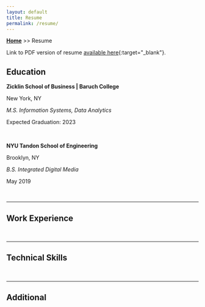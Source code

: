 ```yaml
---
layout: default
title: Resume
permalink: /resume/
---
```

**[Home](https://xyjiang970.github.io/portfolio_site/)** >> Resume

Link to PDF version of resume [available here](/jason_resume.pdf){:target="_blank"}.

## Education
**Zicklin School of Business \| Baruch College**

New York, NY

_M.S. Information Systems, Data Analytics_

Expected Graduation: 2023

<br>

**NYU Tandon School of Engineering**

Brooklyn, NY

_B.S. Integrated Digital Media_

May 2019

<br>

-----------------------------
## Work Experience

<br>

-----------------------------
## Technical Skills

<br>

-----------------------------
## Additional
